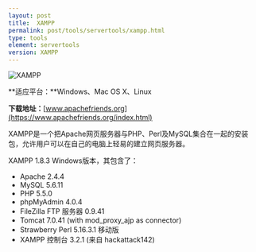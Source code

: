 ```yaml
---
layout: post
title:  XAMPP
permalink: post/tools/servertools/xampp.html
type: tools
element: servertools
version: XAMPP
---
```

![XAMPP]({{site.baseurl}}/assets/img/xampplogo.png)

**适应平台：**Windows、Mac OS X、Linux

**下载地址：**[www.apachefriends.org](https://www.apachefriends.org/index.html)

XAMPP是一个把Apache网页服务器与PHP、Perl及MySQL集合在一起的安装包，允许用户可以在自己的电脑上轻易的建立网页服务器。

XAMPP 1.8.3 Windows版本，其包含了：

* Apache 2.4.4
* MySQL 5.6.11
* PHP 5.5.0
* phpMyAdmin 4.0.4
* FileZilla FTP 服务器 0.9.41
* Tomcat 7.0.41 (with mod_proxy_ajp as connector)
* Strawberry Perl 5.16.3.1 移动版
* XAMPP 控制台 3.2.1 (来自 hackattack142)